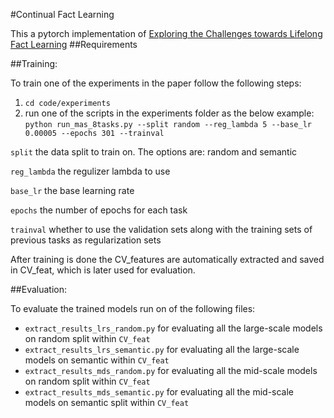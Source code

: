 #Continual Fact Learning

This a pytorch implementation of [Exploring the Challenges towards Lifelong Fact Learning](https://arxiv.org/pdf/1812.10524.pdf)
##Requirements

##Training:

To train one of the experiments in the paper follow the following steps:
1. `cd code/experiments`
2. run one of the scripts in the experiments folder as the below example: 
`python run_mas_8tasks.py --split random --reg_lambda 5 --base_lr 0.00005 --epochs 301 --trainval`

`split` the data split to train on. The options are: random and semantic

`reg_lambda` the regulizer lambda to use

`base_lr` the base learning rate

`epochs` the number of epochs for each task

`trainval` whether to use the validation sets along with the training sets of previous tasks as regularization sets

After training is done the CV_features are automatically extracted and saved in CV_feat, which is later used 
for evaluation.

##Evaluation:

To evaluate the trained models run on of the following files:
* `extract_results_lrs_random.py` for evaluating all the large-scale models on random split within `CV_feat` 
* `extract_results_lrs_semantic.py` for evaluating all the large-scale models on semantic within `CV_feat` 
* `extract_results_mds_random.py` for evaluating all the mid-scale models on random split within `CV_feat` 
* `extract_results_mds_semantic.py` for evaluating all the mid-scale models on semantic split within `CV_feat` 